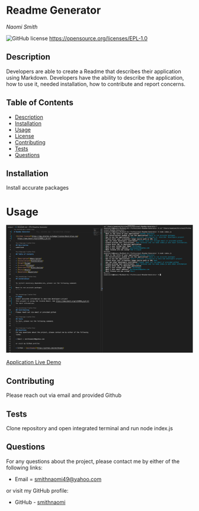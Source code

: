 # Readme Generator

_Naomi Smith_

![GitHub license](https://img.shields.io/badge/license-Eclipse-blue.svg)
https://opensource.org/licenses/EPL-1.0

## Description

Developers are able to create a Readme that describes their application using Markdown. Developers have the ability to describe the application, how to use it, needed installation, how to contribute and report concerns.

## Table of Contents

- [Description](#description)
- [Installation](#installation)
- [Usage](#usage)
- [License](#license)
- [Contributing](#contributing)
- [Tests](#tests)
- [Questions](#questions)

## Installation

Install accurate packages

# Usage

![readme screenshot](assets/ReadmeandTerminal.png)

[Application Live Demo](https://watch.screencastify.com/v/94v8fgWcbpiE8PU2N1Z6)

## Contributing

Please reach out via email and provided Github

## Tests

Clone repository and open integrated terminal and run node index.js

## Questions

For any questions about the project, please contact me by either of the following links:

- Email = smithnaomi49@yahoo.com

or visit my GitHub profile:

- GitHub - [smithnaomi](https://github.com/smithnaomi)
